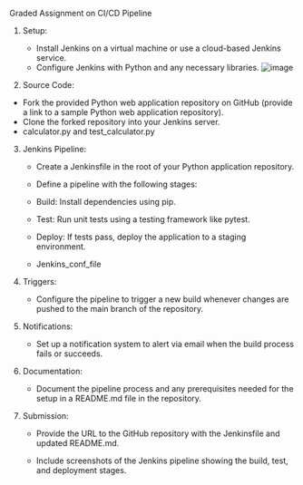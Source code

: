 Graded Assignment on CI/CD Pipeline

1. Setup:

   - Install Jenkins on a virtual machine or use a cloud-based Jenkins service.
   - Configure Jenkins with Python and any necessary libraries.
     ![image](https://github.com/igSpanser/Jenkins_python_assignment/assets/156592187/78ee20d0-247f-45f8-942c-6a8bb940b208)

2. Source Code:

  - Fork the provided Python web application repository on GitHub (provide a link to a sample Python web application repository).
  - Clone the forked repository into your Jenkins server.
  - calculator.py and test_calculator.py

3. Jenkins Pipeline:

   - Create a Jenkinsfile in the root of your Python application repository.
   - Define a pipeline with the following stages:
   
    - Build: Install dependencies using pip.
    - Test: Run unit tests using a testing framework like pytest.
    - Deploy: If tests pass, deploy the application to a staging environment.
  
    - Jenkins_conf_file

4. Triggers:

   - Configure the pipeline to trigger a new build whenever changes are pushed to the main branch of the repository.

5. Notifications:

   - Set up a notification system to alert via email when the build process fails or succeeds.

6. Documentation:

   - Document the pipeline process and any prerequisites needed for the setup in a README.md file in the repository.

7. Submission:

   - Provide the URL to the GitHub repository with the Jenkinsfile and updated README.md.

   - Include screenshots of the Jenkins pipeline showing the build, test, and deployment stages.
